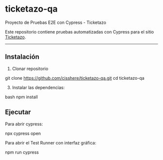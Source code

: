 # ticketazo-qa

Proyecto de Pruebas E2E con Cypress - Ticketazo

Este repositorio contiene pruebas automatizadas con Cypress para el sitio [Ticketazo](https://ticketazo.com.ar).

---

##  Instalación 

1. Clonar repositorio

git clone https://github.com/cisshere/ticketazo-qa.git
cd ticketazo-qa

3. Instalar las dependencias:

bash
npm install

##  Ejecutar

Para abrir cypress:

npx cypress open

Para abrir el Test Runner con interfaz gráfica:

npm run cypress




